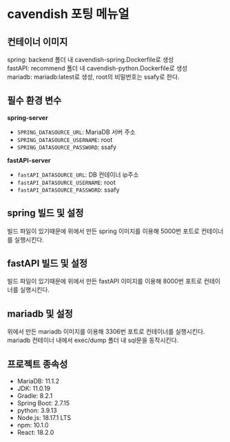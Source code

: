 
# cavendish 포팅 메뉴얼  

## 컨테이너 이미지  

spring: backend 폴더 내 cavendish-spring.Dockerfile로 생성  
fastAPI: recommend 폴더 내 cavendish-python.Dockerfile로 생성  
mariadb: mariadb:latest로 생성, root의 비밀번호는 ssafy로 한다.  


## 필수 환경 변수  

**spring-server**  

- `SPRING_DATASOURCE_URL`: MariaDB 서버 주소  
- `SPRING_DATASOURCE_USERNAME`: root    
- `SPRING_DATASOURCE_PASSWORD`: ssafy   

**fastAPI-server**  

- `fastAPI_DATASOURCE_URL`: DB 컨테이너 ip주소  
- `fastAPI_DATASOURCE_USERNAME`: root  
- `fastAPI_DATASOURCE_PASSWORD`: ssafy

## spring 빌드 및 설정  

빌드 파일이 있기때문에 위에서 만든 spring 이미지를 이용해 5000번 포트로
컨테이너를 실행시킨다.

## fastAPI 빌드 및 설정  

빌드 파일이 있기때문에 위에서 만든 fastAPI 이미지를 이용해 8000번 포트로
컨테이너를 실행시킨다.


## mariadb 및 설정  

위에서 만든 mariadb 이미지를 이용해 3306번 포트로 컨테이너를 실행시킨다.
mariadb 컨테이너 내에서 exec/dump 폴더 내 sql문을 동작시킨다.

## 프로젝트 종속성  

- MariaDB: 11.1.2  
- JDK: 11.0.19  
- Gradle: 8.2.1  
- Spring Boot: 2.7.15  
- python: 3.9.13
- Node.js: 18.17.1 LTS
- npm: 10.1.0  
- React: 18.2.0
